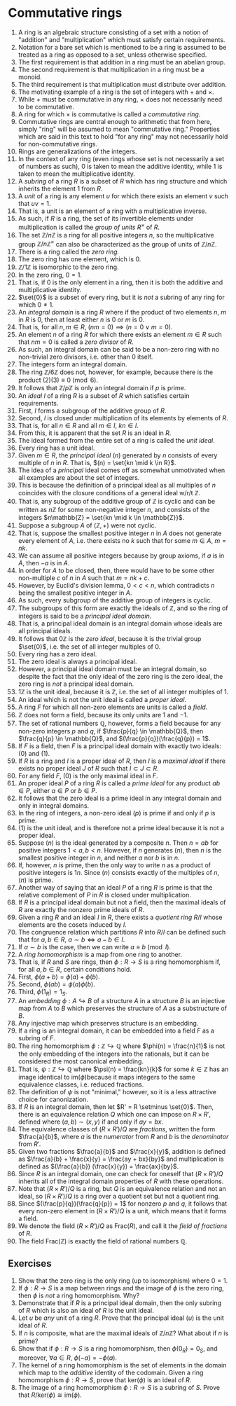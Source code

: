 # Commutative rings

1. A ring is an algebraic structure consisting of a set with a notion of "addition" and "multiplication" which must satisfy certain requirements.
2. Notation for a bare set which is mentioned to be a ring is assumed to be treated as a ring as opposed to a set, unless otherwise specified.
3. The first requirement is that addition in a ring must be an abelian group.
4. The second requirement is that multiplication in a ring must be a monoid.
5. The third requirement is that multiplication must distribute over addition.
6. The motivating example of a ring is the set of integers with $+$ and $\times$.
7. While $+$ must be commutative in any ring, $\times$ does not necessarily need to be commutative.
8. A ring for which $\times$ is commutative is called a *commutative ring*.
9. Commutative rings are central enough to arithmetic that from here, simply "ring" will be assumed to mean "commutative ring." Properties which are said in this text to hold "for any ring" may not necessarily hold for non-commutative rings.
10. Rings are generalizations of the integers.
11. In the context of any ring (even rings whose set is not necessarily a set of numbers as such), $0$ is taken to mean the additive identity, while $1$ is taken to mean the multiplicative identity.
12. A *subring* of a ring $R$ is a subset of $R$ which has ring structure and which inherits the element $1$ from $R$.
13. A *unit* of a ring is any element $u$ for which there exists an element $v$ such that $uv = 1$.
14. That is, a unit is an element of a ring with a multiplicative inverse.
15. As such, if $R$ is a ring, the set of its invertible elements under multiplication is called the *group of units* $R^{\times}$ of $R$.
16. The set $\mathbb{Z}/n\mathbb{Z}$ is a ring for all positive integers $n$, so the multiplicative group $\mathbb{Z}/n\mathbb{Z}^{\times}$ can also be characterized as the group of units of $\mathbb{Z}/n\mathbb{Z}$.
17. There is a ring called the *zero ring.*
18. The zero ring has one element, which is $0$.
19. $\mathbb{Z}/1\mathbb{Z}$ is isomorphic to the zero ring.
20. In the zero ring, $0 = 1$.
21. That is, if $0$ is the only element in a ring, then it is both the additive and multiplicative identity.
22. $\set{0}$ is a subset of every ring, but it is *not* a subring of any ring for which $0 \neq 1$.
23. An *integral domain* is a ring $R$ where if the product of two elements $n$, $m$ in $R$ is $0$, then at least either $n$ is $0$ or $m$ is  $0$.
24. That is, for all $n, m \in R$, $(nm = 0) \implies (n = 0 \lor m = 0)$.
25. An element $n$ of a ring $R$ for which there exists an element $m \in R$ such that $nm = 0$ is called a *zero divisor* of $R$.
26. As such, an integral domain can be said to be a non-zero ring  with no non-trivial zero divisors, i.e. other than $0$ itself.
27. The integers form an integral domain.
28. The ring $\mathbb{Z}/6\mathbb{Z}$ does not, however, for example, because there is the product $(2)(3) \equiv 0 \pmod{6}$.
29. It follows that $\mathbb{Z}/p\mathbb{Z}$ is only an integral domain if $p$ is prime.
30. An *ideal* $I$ of a ring $R$ is a subset of $R$ which satisfies certain requirements.
31. First, $I$ forms a subgroup of the additive group of $R$.
32. Second, $I$ is closed under multiplication of its elements by elements of $R$.
33. That is, for all $n \in R$ and all $m \in I$, $kn \in I$.
34. From this, it is apparent that the set $R$ is an ideal in $R$.
35. The ideal formed from the entire set of a ring is called the *unit ideal*.
36. Every ring has a unit ideal.
37. Given $m \in R$, the *principal ideal* $(n)$ generated by $n$ consists of every multiple of $n$ in $R$. That is, $(n) = \set{kn \mid k \in R}$.
38. The idea of a *principal* ideal comes off as somewhat unmotivated when all examples are about the set of integers.
39. This is because the definition of a principal ideal as all multiples of $n$ coincides with the closure conditions of a general ideal w/r/t $\mathbb{Z}$.
40. That is, any subgroup of the additive group of $\mathbb{Z}$ is cyclic and can be written as $n\mathbb{Z}$ for some non-negative integer $n$, and consists of the integers $n\mathbb{Z} = \set{kn \mid k \in \mathbb{Z}}$.
41. Suppose a subgroup $A$ of $(\mathbb{Z}, +)$ were not cyclic.
42. That is, suppose the smallest positive integer $n$ in $A$ does not generate every element of $A$, i.e. there exists no $k$ such that for some $m \in A$, $m = nk$.
43. We can assume all positive integers because by group axioms, if $a$ is in $A$, then $-a$ is in $A$.
44. In order for $A$ to be closed, then, there would have to be some other non-multiple $c$ of $n$ in $A$ such that $m = nk + c$.
45. However, by Euclid's division lemma, $0 < c < n$, which contradicts $n$ being the smallest positive integer in $A$.
46. As such, every subgroup of the additive group of integers is cyclic.
47. The subgroups of this form are exactly the ideals of $\mathbb{Z}$, and so the ring of integers is said to be a *principal ideal domain*.
48. That is, a principal ideal domain is an integral domain whose ideals are all principal ideals.
49. It follows that $0\mathbb{Z}$ is the *zero ideal*, because it is the trivial group $\set{0}$, i.e. the set of all integer multiples of $0$.
50. Every ring has a zero ideal.
51. The zero ideal is always a principal ideal.
52. However, a principal ideal domain must be an integral domain, so despite the fact that the only ideal of the zero ring is the zero ideal, the zero ring is *not* a principal ideal domain.
53. $1\mathbb{Z}$ is the unit ideal, because it is $\mathbb{Z}$, i.e. the set of all integer multiples of $1$.
54. An ideal which is not the unit ideal is called a *proper ideal*.
55. A ring $F$ for which all non-zero elements are units is called a *field.*
56. $\mathbb{Z}$ does not form a field, because its only units are $1$ and $-1$.
57. The set of rational numbers $\mathbb{Q}$, however, forms a field because  for any non-zero integers $p$ and $q$, if $\frac{p}{q} \in \mathbb{Q}$, then $\frac{q}{p} \in \mathbb{Q}$, and $(\frac{p}{q})(\frac{q}{p}) = 1$.
58. If $F$ is a field, then $F$ is a principal ideal domain with exactly two ideals: $(0)$ and $(1)$.
59. If $R$ is a ring and $I$ is a proper ideal of $R$, then $I$ is a *maximal ideal* if there exists no proper ideal $J$ of $R$ such that $I \subset J \subset R$.
60. For any field $F$, $(0)$ is the only maximal ideal in $F$.
61. An proper ideal $P$ of a ring $R$ is called a *prime ideal* for any product $ab \in P$, either $a \in P$ or $b \in P$.
62. It follows that the zero ideal is a prime ideal in any integral domain and only in integral domains.
63. In the ring of integers, a non-zero ideal $(p)$ is prime if and only if $p$ is prime.
64. $(1)$ is the unit ideal, and is therefore not a prime ideal because it is not a proper ideal.
65. Suppose $(n)$ is the ideal generated by a composite $n$. Then $n = ab$ for positive integers $1 < a, b < n$. However, if $n$ generates $(n)$, then $n$ is the smallest positive integer in $n$, and neither $a$ nor $b$ is in $n$.
66. If, however, $n$ is prime, then the only way to write $n$ as a product of positive integers is $1n$. Since $(n)$ consists exactly of the multiples of $n$, $(n)$ is prime.
67. Another way of saying that an ideal $P$ of a ring $R$ is prime is that the relative complement of $P$ in $R$ is closed under multiplication.
68. If $R$ is a principal ideal domain but not a field, then the maximal ideals of $R$ are exactly the nonzero prime ideals of $R$.
69. Given a ring $R$ and an ideal $I$ in $R$, there exists a *quotient ring* $R/I$ whose elements are the cosets induced by $I$.
70. The congruence relation which partitions $R$ into $R/I$ can be defined such that for $a, b \in R$, $a \sim b \iff a - b \in I$.
71. If $a \sim b$ is the case, then we can write $a \equiv b \pmod{I}$.
72. A *ring homomorphism* is a map from one ring to another.
73. That is, if $R$ and $S$ are rings, then $\phi: R \to S$ is a ring homomorphism if, for all $a, b \in R$, certain conditions hold.
74. First, $\phi(a + b) = \phi(a) + \phi(b)$.
75. Second, $\phi(ab) = \phi(a)\phi(b)$.
76. Third, $\phi(1_R) = 1_S$.
77. An *embedding* $\phi: A \hookrightarrow B$ of a structure $A$ in a structure $B$ is an injective map from $A$ to $B$ which preserves the structure of $A$ as a substructure of $B$.
78. Any injective map which preserves structure is an embedding.
79. If a ring is an integral domain, it can be embedded into a field $F$ as a subring of $F$.
80. The ring homomorphism $\phi : \mathbb{Z} \hookrightarrow \mathbb{Q}$ where $\phi(n) = \frac{n}{1}$ is not the only embedding of the integers into the rationals, but it can be considered the most canonical embedding.
81. That is, $\psi : \mathbb{Z} \hookrightarrow \mathbb{Q}$ where $\psi(n) = \frac{kn}{k}$ for some $k \in \mathbb{Z}$  has an image identical to $\text{im}(\phi)$because it maps integers to the same equivalence classes, i.e. reduced fractions.
82. The definition of $\psi$ is not "minimal," however, so it is a less attractive choice for canonization.
83. If $R$ is an integral domain, then let $R' = R \setminus \set{0}$. Then, there is an equivalence relation $Q$ which one can impose on $R \times R'$, defined where $(a, b) \sim (x, y)$ if and only if $ay = bx$.
84. The equivalence classes of $(R \times R') / Q$ are *fractions*, written the form $\frac{a}{b}$, where $a$ is the *numerator* from $R$ and $b$ is the *denominator* from $R'$.
85. Given two fractions $\frac{a}{b}$ and $\frac{x}{y}$, addition is defined as $\frac{a}{b} + \frac{x}{y} = \frac{ay + bx}{by}$ and multiplication is defined as $(\frac{a}{b}) (\frac{x}{y}) = \frac{ax}{by}$.
86. Since $R$ is an integral domain, one can check for oneself that $(R \times R') / Q$ inherits all of the integral domain properties of $R$ with these operations.
87. Note that $(R \times R') / Q$ is a ring, but $Q$ is an equivalence relation and not an ideal, so $(R \times R') / Q$ is a ring over a quotient set but not a quotient ring.
88. Since $(\frac{p}{q})(\frac{q}{p}) = 1$ for nonzero $p$ and $q$, it follows that every non-zero element in $(R \times R') / Q$ is a unit, which means that it forms a field.
89. We denote the field $(R \times R') / Q$ as $\text{Frac}(R)$, and call it the *field of fractions* of $R$.
90. The field $\text{Frac}(\mathbb{Z})$ is exactly the field of rational numbers $\mathbb{Q}$.

## Exercises

1. Show that the zero ring is the only ring (up to isomorphism) where $0 = 1$.
2. If $\phi : R \to S$ is a map between rings and the image of $\phi$ is the zero ring, then $\phi$ is *not* a ring homomorphism. Why?
3. Demonstrate that if $R$ is a principal ideal domain, then the only subring of $R$ which is also an ideal of $R$ is the unit ideal.
4. Let $u$ be *any* unit of a ring $R$. Prove that the principal ideal $(u)$ is the unit ideal of $R$.
5. If $n$ is composite, what are the maximal ideals of $\mathbb{Z}/n\mathbb{Z}$? What about if $n$ is prime?
6. Show that if $\phi : R \to S$ is a ring homomorphism, then $\phi(0_R) = 0_S$, and moreover, $\forall{a} \in R$, $\phi(-a) = -\phi(a)$.  
7. The kernel of a ring homomorphism is the set of elements in the domain which map to the *additive* identity of the codomain. Given a ring homomorphism $\phi : R \to S$, prove that $\text{ker}(\phi)$ is an ideal of $R$.
8. The image of a ring homomorphism $\phi : R \to S$ is a subring of $S$. Prove that $R/\text{ker}(\phi) \cong \text{im}(\phi)$.
